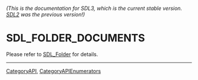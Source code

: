 ###### (This is the documentation for SDL3, which is the current stable version. [SDL2](https://wiki.libsdl.org/SDL2/) was the previous version!)
# SDL_FOLDER_DOCUMENTS

Please refer to [SDL_Folder](SDL_Folder) for details.

----
[CategoryAPI](CategoryAPI), [CategoryAPIEnumerators](CategoryAPIEnumerators)

